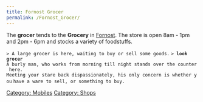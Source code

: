 ```yaml
---
title: Fornost Grocer
permalink: /Fornost_Grocer/
---
```


The **grocer** tends to the **Grocery** in
[Fornost](Fornost "wikilink"). The store is open 8am - 1pm and 2pm - 6pm
and stocks a variety of foodstuffs.

`> A large grocer is here, waiting to buy or sell some goods.`
`> `**`look grocer`**
`A burly man, who works from morning till night stands over the counter here.`
`Meeting your stare back dispassionately, his only concern is whether you`
`have a ware to sell, or something to buy.`

[Category: Mobiles](Category:_Mobiles "wikilink") [Category:
Shops](Category:_Shops "wikilink")